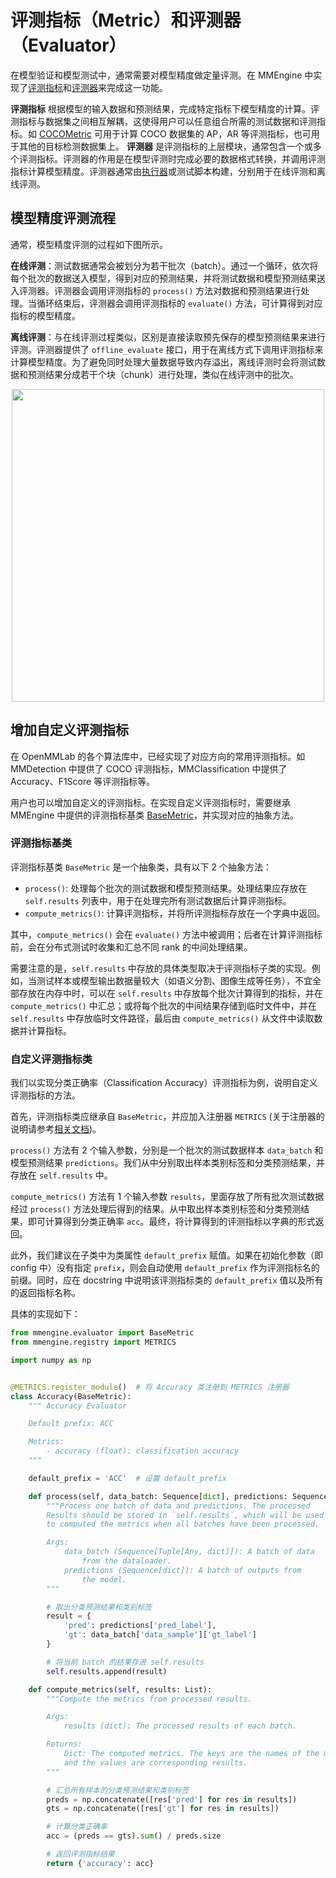 # 评测指标（Metric）和评测器（Evaluator）

在模型验证和模型测试中，通常需要对模型精度做定量评测。在 MMEngine 中实现了[评测指标](Todo:metric-doc-link)和[评测器](Todo:evaluator-doc-linek)来完成这一功能。

**评测指标** 根据模型的输入数据和预测结果，完成特定指标下模型精度的计算。评测指标与数据集之间相互解耦，这使得用户可以任意组合所需的测试数据和评测指标。如 [COCOMetric](Todo:coco-metric-doc-link) 可用于计算 COCO 数据集的 AP，AR 等评测指标，也可用于其他的目标检测数据集上。
**评测器** 是评测指标的上层模块，通常包含一个或多个评测指标。评测器的作用是在模型评测时完成必要的数据格式转换，并调用评测指标计算模型精度。评测器通常由[执行器](TODO:runner-doc-link)或测试脚本构建，分别用于在线评测和离线评测。

## 模型精度评测流程

通常，模型精度评测的过程如下图所示。

**在线评测**：测试数据通常会被划分为若干批次（batch）。通过一个循环，依次将每个批次的数据送入模型，得到对应的预测结果，并将测试数据和模型预测结果送入评测器。评测器会调用评测指标的 `process()` 方法对数据和预测结果进行处理。当循环结束后，评测器会调用评测指标的 `evaluate()` 方法，可计算得到对应指标的模型精度。

**离线评测**：与在线评测过程类似，区别是直接读取预先保存的模型预测结果来进行评测。评测器提供了 `offline_evaluate` 接口，用于在离线方式下调用评测指标来计算模型精度。为了避免同时处理大量数据导致内存溢出，离线评测时会将测试数据和预测结果分成若干个块（chunk）进行处理，类似在线评测中的批次。

<div align="center">
    <img src="https://user-images.githubusercontent.com/15977946/187579113-279f097c-3530-40c4-9cd3-1bb0ce2fa452.png" width="500"/>
</div>

## 增加自定义评测指标

在 OpenMMLab 的各个算法库中，已经实现了对应方向的常用评测指标。如 MMDetection 中提供了 COCO 评测指标，MMClassification 中提供了 Accuracy、F1Score 等评测指标等。

用户也可以增加自定义的评测指标。在实现自定义评测指标时，需要继承 MMEngine 中提供的评测指标基类 [BaseMetric](Todo:basemetric-doc-link)，并实现对应的抽象方法。

### 评测指标基类

评测指标基类 `BaseMetric` 是一个抽象类，具有以下 2 个抽象方法：

- `process()`: 处理每个批次的测试数据和模型预测结果。处理结果应存放在 `self.results` 列表中，用于在处理完所有测试数据后计算评测指标。
- `compute_metrics()`: 计算评测指标，并将所评测指标存放在一个字典中返回。

其中，`compute_metrics()` 会在 `evaluate()` 方法中被调用；后者在计算评测指标前，会在分布式测试时收集和汇总不同 rank 的中间处理结果。

需要注意的是，`self.results` 中存放的具体类型取决于评测指标子类的实现。例如，当测试样本或模型输出数据量较大（如语义分割、图像生成等任务），不宜全部存放在内存中时，可以在 `self.results` 中存放每个批次计算得到的指标，并在 `compute_metrics()` 中汇总；或将每个批次的中间结果存储到临时文件中，并在 `self.results` 中存放临时文件路径，最后由 `compute_metrics()` 从文件中读取数据并计算指标。

### 自定义评测指标类

我们以实现分类正确率（Classification Accuracy）评测指标为例，说明自定义评测指标的方法。

首先，评测指标类应继承自 `BaseMetric`，并应加入注册器 `METRICS` (关于注册器的说明请参考[相关文档](docs%5Czh_cn%5Ctutorials%5Cregistry.md))。

`process()` 方法有 2 个输入参数，分别是一个批次的测试数据样本 `data_batch` 和模型预测结果 `predictions`。我们从中分别取出样本类别标签和分类预测结果，并存放在 `self.results` 中。

`compute_metrics()` 方法有 1 个输入参数 `results`，里面存放了所有批次测试数据经过 `process()` 方法处理后得到的结果。从中取出样本类别标签和分类预测结果，即可计算得到分类正确率 `acc`。最终，将计算得到的评测指标以字典的形式返回。

此外，我们建议在子类中为类属性 `default_prefix` 赋值。如果在初始化参数（即 config 中）没有指定 `prefix`，则会自动使用 `default_prefix` 作为评测指标名的前缀。同时，应在 docstring 中说明该评测指标类的 `default_prefix` 值以及所有的返回指标名称。

具体的实现如下：

```python
from mmengine.evaluator import BaseMetric
from mmengine.registry import METRICS

import numpy as np


@METRICS.register_module()  # 将 Accuracy 类注册到 METRICS 注册器
class Accuracy(BaseMetric):
    """ Accuracy Evaluator

    Default prefix: ACC

    Metrics:
        - accuracy (float): classification accuracy
    """

    default_prefix = 'ACC'  # 设置 default_prefix

    def process(self, data_batch: Sequence[dict], predictions: Sequence[dict]):
        """Process one batch of data and predictions. The processed
        Results should be stored in `self.results`, which will be used
        to computed the metrics when all batches have been processed.

        Args:
            data_batch (Sequence[Tuple[Any, dict]]): A batch of data
                from the dataloader.
            predictions (Sequence[dict]): A batch of outputs from
                the model.
        """

        # 取出分类预测结果和类别标签
        result = {
            'pred': predictions['pred_label'],
            'gt': data_batch['data_sample']['gt_label']
        }

        # 将当前 batch 的结果存进 self.results
        self.results.append(result)

    def compute_metrics(self, results: List):
        """Compute the metrics from processed results.

        Args:
            results (dict): The processed results of each batch.

        Returns:
            Dict: The computed metrics. The keys are the names of the metrics,
            and the values are corresponding results.
        """

        # 汇总所有样本的分类预测结果和类别标签
        preds = np.concatenate([res['pred'] for res in results])
        gts = np.concatenate([res['gt'] for res in results])

        # 计算分类正确率
        acc = (preds == gts).sum() / preds.size

        # 返回评测指标结果
        return {'accuracy': acc}
```
